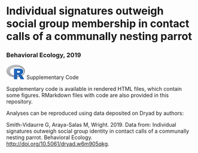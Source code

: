 # Individual signatures outweigh social group membership in contact calls of a communally nesting parrot
### Behavioral Ecology, 2019

<img src="https://raw.githubusercontent.com/gsvidaurre/strong-individual-signatures/master/img/R_logo.png" width="50px"/> Supplementary Code

Supplementary code is available in rendered HTML files, which contain some figures. RMarkdown files with code are also provided in this repository.

Analyses can be reproduced using data deposited on Dryad by authors:

Smith-Vidaurre G, Araya-Salas M, Wright. 2019. Data from: Individual signatures outweigh social group identity in contact calls of a communally nesting parrot. Behavioral Ecology. http://doi.org/10.5061/dryad.w6m905qkg.
